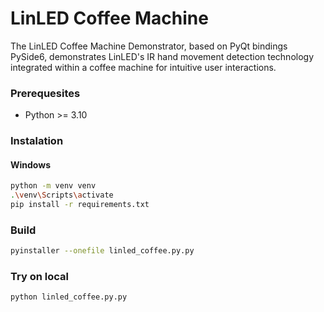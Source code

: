 # LinLED Coffee Machine

The LinLED Coffee Machine Demonstrator, based on PyQt bindings PySide6, demonstrates LinLED's IR hand movement detection technology integrated within a coffee machine for intuitive user interactions.

### Prerequesites

- Python >= 3.10

### Instalation

#### Windows

```bash
python -m venv venv
.\venv\Scripts\activate
pip install -r requirements.txt
```

### Build

```bash
pyinstaller --onefile linled_coffee.py.py
```

### Try on local

```bash
python linled_coffee.py.py
```
